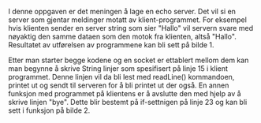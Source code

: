 I denne oppgaven er det meningen å lage en echo server. Det vil si en server som gjentar meldinger motatt av klient-programmet. For eksempel hvis klienten sender en server string som sier "Hallo" vil servern svare med nøyaktig den samme dataen som den motok fra klienten, altså "Hallo". Resultatet av utførelsen av programmene kan bli sett på bilde 1. 

Etter man starter begge kodene og en socket er ettablert mellom dem kan man begynne å skrive String linjer som spesifisert på linje 15 i klient programmet. Denne linjen vil da bli lest med readLine() kommandoen, printet ut og sendt til serveren for å bli printet ut der også. En annen funksjon med programmet på klientens er å avslutte den med hjelp av å skrive linjen "bye". Dette blir bestemt på if-settnigen på linje 23 og kan bli sett i funksjon på bilde 2.
